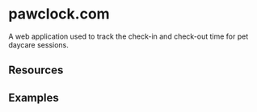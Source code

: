# pawclock.com

A web application used to track the check-in and check-out time for pet daycare sessions.

## Resources

## Examples
